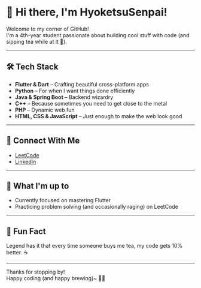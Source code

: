 # 👋 Hi there, I'm HyoketsuSenpai!

Welcome to my corner of GitHub!  
I'm a 4th-year student passionate about building cool stuff with code (and sipping tea while at it 🍵).

---

## 🛠️ Tech Stack

- **Flutter & Dart** – Crafting beautiful cross-platform apps
- **Python** – For when I want things done efficiently
- **Java & Spring Boot** – Backend wizardry
- **C++** – Because sometimes you need to get close to the metal
- **PHP** – Dynamic web fun
- **HTML, CSS & JavaScript** – Just enough to make the web look good

---

## 🚀 Connect With Me

- [LeetCode](https://leetcode.com/u/Hyoketsu/)
- [LinkedIn](https://www.linkedin.com/in/yosefe-tilahun-a37a62286/)

---

## 🌱 What I'm up to

- Currently focused on mastering Flutter
- Practicing problem solving (and occasionally raging) on LeetCode

---

## 🍵 Fun Fact

Legend has it that every time someone buys me tea, my code gets 10% better. ☕

---

Thanks for stopping by!  
Happy coding (and happy brewing)~ 🌱🍵
